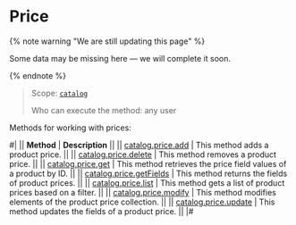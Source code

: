 # Price

{% note warning "We are still updating this page" %}

Some data may be missing here — we will complete it soon.

{% endnote %}

> Scope: [`catalog`](../../scopes/permissions.md)
>
> Who can execute the method: any user

Methods for working with prices:

#|
|| **Method** | **Description** ||
|| [catalog.price.add](./catalog-price-add.md) | This method adds a product price. ||
|| [catalog.price.delete](./catalog-price-delete.md) | This method removes a product price. ||
|| [catalog.price.get](./catalog-price-get.md) | This method retrieves the price field values of a product by ID. ||
|| [catalog.price.getFields](./catalog-price-get-fields.md) | This method returns the fields of product prices. ||
|| [catalog.price.list](./catalog-price-list.md) | This method gets a list of product prices based on a filter. ||
|| [catalog.price.modify](./catalog-price-modify.md) | This method modifies elements of the product price collection. ||
|| [catalog.price.update](./catalog-price-update.md) | This method updates the fields of a product price. ||
|#